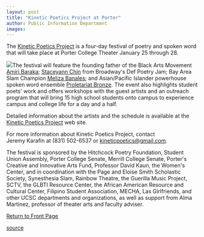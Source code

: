```yaml
---
layout: post
title: "Kinetic Poetics Project at Porter"
author: Public Information Department
images:
---
```


The [Kinetic Poetics Project][1] is a four-day festival of poetry and spoken word that will take place at Porter College Theater January 25 through 28\.

![][2]The festival will feature the founding father of the Black Arts Movement [Amiri Baraka][3]; [Staceyann Chin][4] from Broadway's Def Poetry Jam; Bay Area Slam Champion [Meliza Banales][5]; and Asian/Pacific Islander powerhouse spoken word ensemble [Proletariat Bronze][6]. The event also highlights student poets' work and offers workshops with the guest artists and an outreach program that will bring 15 high school students onto campus to experience campus and college life for a day and a half.

Detailed information about the artists and the schedule is available at the [Kinetic Poetics Project][1] web site.

For more information about Kinetic Poetics Project, contact  
Jeremy Karafin at (831) 502-6537 or [kineticpoetics@gmail.com][7].

The festival is sponsored by the Hitchcock Poetry Foundation, Student Union Assembly, Porter College Senate, Merrill College Senate, Porter's Creative and Innovative Arts Fund, Professor David Kaun, the Women's Center, and in coordination with the Page and Eloise Smith Scholastic Society, Synesthesia Slam, Rainbow Theatre, the Guerilla Music Project, SCTV, the GLBTI Resource Center, the African American Resource and Cultural Center, Filipino Student Association, MECHA, Las Girlfriends, and other UCSC departments and organizations, as well as support from Alma Martinez, professor of theater arts and faculty adviser.  
  

  

[Return to Front Page][8]

[1]: http://www.kineticpoetics.com/
[2]: ../art/mic_logo.130.jpg
[3]: http;//www.amiribaraka.com
[4]: http://www.staceyannchin.com
[5]: http://www.daniland.com/talent/talent.php?var=meliza_banales
[6]: http://www.proletariatbronze.com
[7]: mailto:kineticpoetics@gmail.com
[8]: http://currents.ucsc.edu/

[source](http://www1.ucsc.edu/currents/04-05/01-24/brief-poetry.asp "Permalink to brief-poetry")
